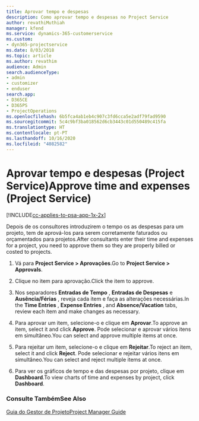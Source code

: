 ```yaml
---
title: Aprovar tempo e despesas
description: Como aprovar tempo e despesas no Project Service
author: revathiMuthiah
manager: kfend
ms.service: dynamics-365-customerservice
ms.custom:
- dyn365-projectservice
ms.date: 8/03/2018
ms.topic: article
ms.author: revathim
audience: Admin
search.audienceType:
- admin
- customizer
- enduser
search.app:
- D365CE
- D365PS
- ProjectOperations
ms.openlocfilehash: 6b5fca4ab1eb4c907c3fd6cca5e2adf79fad9590
ms.sourcegitcommit: 5c4c9bf3ba018562d6cb3443c01d550489c415fa
ms.translationtype: HT
ms.contentlocale: pt-PT
ms.lasthandoff: 10/16/2020
ms.locfileid: "4082582"
---
```

# <a name="approve-time-and-expenses-project-service"></a><span data-ttu-id="e99fd-103">Aprovar tempo e despesas (Project Service)</span><span class="sxs-lookup"><span data-stu-id="e99fd-103">Approve time and expenses (Project Service)</span></span>

[!INCLUDE[cc-applies-to-psa-app-1x-2x](../includes/cc-applies-to-psa-app-1x-2x.md)]

<span data-ttu-id="e99fd-104">Depois de os consultores introduzirem o tempo os as despesas para um projeto, tem de aprová-los para serem corretamente faturados ou orçamentados para projetos.</span><span class="sxs-lookup"><span data-stu-id="e99fd-104">After consultants enter their time and expenses for a project, you need to approve them so they are properly billed or costed to projects.</span></span>  
  
1.  <span data-ttu-id="e99fd-105">Vá para **Project Service > Aprovações**.</span><span class="sxs-lookup"><span data-stu-id="e99fd-105">Go to **Project Service > Approvals**.</span></span>  
  
2.  <span data-ttu-id="e99fd-106">Clique no item para aprovação.</span><span class="sxs-lookup"><span data-stu-id="e99fd-106">Click the item to approve.</span></span>  
  
3.  <span data-ttu-id="e99fd-107">Nos separadores **Entradas de Tempo** , **Entradas de Despesas** e **Ausência/Férias** , reveja cada item e faça as alterações necessárias.</span><span class="sxs-lookup"><span data-stu-id="e99fd-107">In the **Time Entries** , **Expense Entries** , and **Absence/Vacation** tabs, review each item and make changes as necessary.</span></span>  
  
4.  <span data-ttu-id="e99fd-108">Para aprovar um item, selecione-o e clique em **Aprovar**.</span><span class="sxs-lookup"><span data-stu-id="e99fd-108">To approve an item, select it and click **Approve**.</span></span> <span data-ttu-id="e99fd-109">Pode selecionar e aprovar vários itens em simultâneo.</span><span class="sxs-lookup"><span data-stu-id="e99fd-109">You can select and approve multiple items at once.</span></span>  
  
5.  <span data-ttu-id="e99fd-110">Para rejeitar um item, selecione-o e clique em **Rejeitar**.</span><span class="sxs-lookup"><span data-stu-id="e99fd-110">To reject an item, select it and click **Reject**.</span></span> <span data-ttu-id="e99fd-111">Pode selecionar e rejeitar vários itens em simultâneo.</span><span class="sxs-lookup"><span data-stu-id="e99fd-111">You can select and reject multiple items at once.</span></span>  
  
6.  <span data-ttu-id="e99fd-112">Para ver os gráficos de tempo e das despesas por projeto, clique em **Dashboard**.</span><span class="sxs-lookup"><span data-stu-id="e99fd-112">To view charts of time and expenses by project, click **Dashboard**.</span></span>  
  
### <a name="see-also"></a><span data-ttu-id="e99fd-113">Consulte Também</span><span class="sxs-lookup"><span data-stu-id="e99fd-113">See Also</span></span>  
 [<span data-ttu-id="e99fd-114">Guia do Gestor de Projeto</span><span class="sxs-lookup"><span data-stu-id="e99fd-114">Project Manager Guide</span></span>](../psa/project-manager-guide.md)

